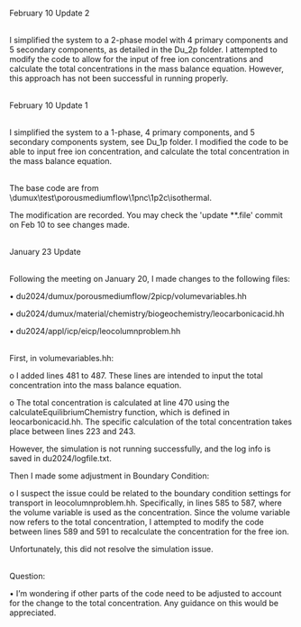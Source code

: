 February 10 Update 2  
<br> 

I simplified the system to a 2-phase model with 4 primary components and 5 secondary components, as detailed in the Du_2p folder. I attempted to modify the code to allow for the input of free ion concentrations and calculate the total concentrations in the mass balance equation. However, this approach has not been successful in running properly.  
<br>  


February 10 Update 1  
<br> 

I simplified the system to a 1-phase, 4 primary components, and 5 secondary components system, see Du_1p folder. I modified the code to be able to input free ion concentration, and calculate the total concentration in the mass balance equation.  
<br>  

The base code are from \dumux\test\porousmediumflow\1pnc\1p2c\isothermal. 
<br> 

The modification are recorded. You may check the 'update **.file' commit on Feb 10 to see changes made.  
<br>  


   

January 23 Update  
<br>  

Following the meeting on January 20, I made changes to the following files:

•	du2024/dumux/porousmediumflow/2picp/volumevariables.hh

•	du2024/dumux/material/chemistry/biogeochemistry/leocarbonicacid.hh

•	du2024/appl/icp/eicp/leocolumnproblem.hh  
<br>  

First, in volumevariables.hh:
   
o	I added lines 481 to 487. These lines are intended to input the total concentration into the mass balance equation.

o	The total concentration is calculated at line 470 using the calculateEquilibriumChemistry function, which is defined in leocarbonicacid.hh. The specific calculation of the total concentration takes place between lines 223 and 243.


However, the simulation is not running successfully, and the log info is saved in du2024/logfile.txt.


Then I made some adjustment in Boundary Condition:
   
o	I suspect the issue could be related to the boundary condition settings for transport in leocolumnproblem.hh. Specifically, in lines 585 to 587, where the volume variable is used as the concentration. Since the volume variable now refers to the total concentration, I attempted to modify the code between lines 589 and 591 to recalculate the concentration for the free ion. 

Unfortunately, this did not resolve the simulation issue.  
<br>  

Question:

•	I’m wondering if other parts of the code need to be adjusted to account for the change to the total concentration. Any guidance on this would be appreciated.

